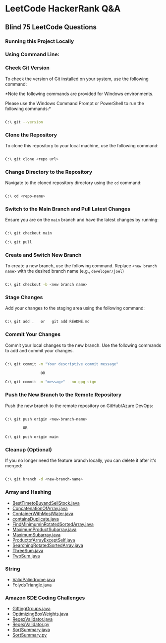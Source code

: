 # LeetCode HackerRank Q&A

## Blind 75 LeetCode Questions

### Running this Project Locally

### Using Command Line:

### Check Git Version

 

To check the version of Git installed on your system, use the following command:

 

*Note the following commands are provided for Windows environments.

Please use the Windows Command Prompt or PowerShell to run the following commands:*

 

```sh

C:\ git --version

```

 

### Clone the Repository

 

To clone this repository to your local machine, use the following command:

 

```sh

C:\ git clone <repo url>

```

 

### Change Directory to the Repository

 

Navigate to the cloned repository directory using the `cd` command:

 

```sh

C:\ cd <repo-name>

```

 

### Switch to the Main Branch and Pull Latest Changes

 

Ensure you are on the `main` branch and have the latest changes by running:

 

```sh

C:\ git checkout main

C:\ git pull

```

 

### Create and Switch New Branch

 

To create a new branch, use the following command. Replace `<new branch name>` with the desired branch name (e.g., `developer/joel`)

```sh

C:\ git checkout -b <new branch name>

```

 

### Stage Changes

 

Add your changes to the staging area using the following command:

 

```sh

C:\ git add .   or   git add README.md


```

 

### Commit Your Changes

 

Commit your local changes to the new branch. Use the following commands to add and commit your changes.

 

```sh

C:\ git commit -m "Your descriptive commit message"

                OR

C:\ git commit -m "message" --no-gpg-sign
```

 

### Push the New Branch to the Remote Repository

 

Push the new branch to the remote repository on GitHub/Azure DevOps:

 

```sh

C:\ git push origin <new-branch-name>

        OR

C:\ git push origin main
```

 

### Cleanup (Optional)

 

If you no longer need the feature branch locally, you can delete it after it's merged:

 

```sh

C:\ git branch -d <new-branch-name>

```

### Array and Hashing

- [BestTimetoBuyandSellStock.java](https://github.com/JoelTiku/LeetCode-HackerRank-Coding-Solutions/blob/main/Array%20%26%20Hashing/BestTimetoBuyandSellStock.java)
- [ConcatenationOfArray.java](https://github.com/JoelTiku/LeetCode-HackerRank-Coding-Solutions/blob/main/Array%20%26%20Hashing/ConcatenationOfArray.java)
- [ContainerWithMostWater.java](https://github.com/JoelTiku/LeetCode-HackerRank-Coding-Solutions/blob/main/Array%20%26%20Hashing/ContainerWithMostWater.java)
- [containsDuplicate.java](https://github.com/JoelTiku/LeetCode-HackerRank-Coding-Solutions/blob/main/Array%20%26%20Hashing/containsDuplicate.java)
- [FindMinimuminRotatedSortedArray.java](https://github.com/JoelTiku/LeetCode-HackerRank-Coding-Solutions/blob/main/Array%20%26%20Hashing/FindMinimuminRotatedSortedArray.java)
- [MaximumProductSubarray.java](https://github.com/JoelTiku/LeetCode-HackerRank-Coding-Solutions/blob/main/Array%20%26%20Hashing/MaximumProductSubarray.java)
- [MaximumSubarray.java](https://github.com/JoelTiku/LeetCode-HackerRank-Coding-Solutions/blob/main/Array%20%26%20Hashing/MaximumSubarray.java)
- [ProductofArrayExceptSelf.java](https://github.com/JoelTiku/LeetCode-HackerRank-Coding-Solutions/blob/main/Array%20%26%20Hashing/ProductofArrayExceptSelf.java)
- [SearchingRotatedSortedArray.java](https://github.com/JoelTiku/LeetCode-HackerRank-Coding-Solutions/blob/main/Array%20%26%20Hashing/SearchingRotatedSortedArray.java)
- [ThreeSum.java](https://github.com/JoelTiku/LeetCode-HackerRank-Coding-Solutions/blob/main/Array%20%26%20Hashing/ThreeSum.java)
- [TwoSum.java](https://github.com/JoelTiku/LeetCode-HackerRank-Coding-Solutions/blob/main/Array%20%26%20Hashing/TwoSum.java)





### String

- [ValidPalindrome.java](https://github.com/JoelTiku/LeetCode-HackerRank-Coding-Solutions/blob/main/String/ValidPalindrome.java)
- [FolydsTriangle.java](https://github.com/JoelTiku/LeetCode-HackerRank-Coding-Solutions/blob/main/String/FolydsTriangle.java)



### Amazon SDE Coding Challenges

- [GiftingGroups.java](https://github.com/JoelTiku/LeetCode-HackerRank-Coding-Solutions/blob/main/Companies/Amazon/GiftingGroups.java)
- [OptimizingBoxWeights.java](https://github.com/JoelTiku/LeetCode-HackerRank-Coding-Solutions/blob/main/Companies/Amazon/OptimizingBoxWeights.java)
- [RegexValidator.java](https://github.com/JoelTiku/LeetCode-HackerRank-Coding-Solutions/blob/main/Companies/Amazon/RegexValidator.java)
- [RegexValidator.py](https://github.com/JoelTiku/LeetCode-HackerRank-Coding-Solutions/blob/main/Companies/Amazon/RegexValidator.py)
- [SortSummary.java](https://github.com/JoelTiku/LeetCode-HackerRank-Coding-Solutions/blob/main/Companies/Amazon/SortSummary.java)
- [SortSummary.py](https://github.com/JoelTiku/LeetCode-HackerRank-Coding-Solutions/blob/main/Companies/Amazon/SortSummary.py)